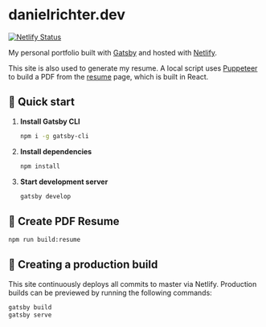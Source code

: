 # danielrichter.dev

[![Netlify Status](https://api.netlify.com/api/v1/badges/56de848c-a85d-4258-bef7-9e1fa1530891/deploy-status)](https://app.netlify.com/sites/danielrichter/deploys)

My personal portfolio built with [Gatsby](https://www.gatsbyjs.org/) and hosted with [Netlify](https://www.netlify.com/).

This site is also used to generate my resume. A local script uses [Puppeteer](https://pptr.dev/) to build a PDF from the [resume](https://danielrichter.dev/resume/) page, which is built in React.

## 🚀 Quick start

1.  **Install Gatsby CLI**

    ```sh
    npm i -g gatsby-cli
    ```

2.  **Install dependencies**

    ```sh
    npm install
    ```

3.  **Start development server**

    ```sh
    gatsby develop
    ```

## 📁 Create PDF Resume

```sh
npm run build:resume
```

## 💫 Creating a production build

This site continuously deploys all commits to master via Netlify.
Production builds can be previewed by running the following commands:

```sh
gatsby build
gatsby serve
```
